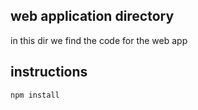 ## web application directory
in this dir we find the code for the web app

## instructions

`npm install`